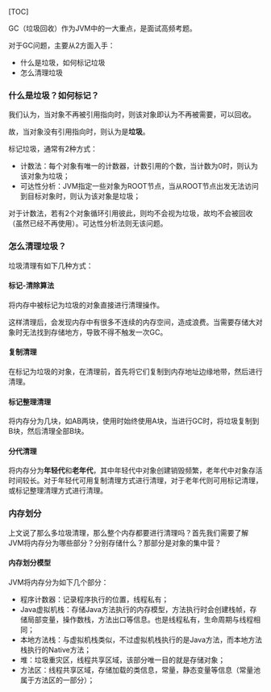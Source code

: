 [TOC]

GC（垃圾回收）作为JVM中的一大重点，是面试高频考题。 

对于GC问题，主要从2方面入手：

- 什么是垃圾，如何标记垃圾
- 怎么清理垃圾

### 什么是垃圾？如何标记？

我们认为，当对象不再被引用指向时，则该对象即认为不再被需要，可以回收。 

故，当对象没有引用指向时，则认为是**垃圾**。 

标记垃圾，通常有2种方式： 

- 计数法：每个对象有唯一的计数器，计数引用的个数，当计数为0时，则认为该对象为垃圾；
- 可达性分析：JVM指定一些对象为ROOT节点，当从ROOT节点出发无法访问到目标对象时，则认为该对象是垃圾；

对于计数法，若有2个对象循环引用彼此，则均不会视为垃圾，故均不会被回收（虽然已经不再使用）。可达性分析法则无该问题。



### 怎么清理垃圾？

垃圾清理有如下几种方式：

#### 标记-清除算法

将内存中被标记为垃圾的对象直接进行清理操作。 

这样清理后，会发现内存中有很多不连续的内存空间，造成浪费。当需要存储大对象时无法找到存储地方，导致不得不触发一次GC。

#### 复制清理

在标记为垃圾的对象，在清理前，首先将它们复制到内存地址边缘地带，然后进行清理。 

#### 标记整理清理

将内存分为几块，如AB两块，使用时始终使用A块，当进行GC时，将垃圾复制到B块，然后清理全部B块。 

#### 分代清理

将内存分为**年轻代**和**老年代**，其中年轻代中对象创建销毁频繁，老年代中对象存活时间较长。对于年轻代可用复制清理方式进行清理，对于老年代则可用标记清理，或标记整理清理方式进行清理。



### 内存划分

上文说了那么多垃圾清理，那么整个内存都要进行清理吗？首先我们需要了解JVM将内存分为哪些部分？分别存储什么？那部分是对象的集中营？

#### 内存划分模型

JVM将内存分为如下几个部分：

- 程序计数器：记录程序执行的位置，线程私有；
- Java虚拟机栈：存储Java方法执行的内存模型，方法执行时会创建栈帧，存储局部变量，操作数栈，方法出口等信息。也是线程私有，生命周期与线程相同；
- 本地方法栈：与虚拟机栈类似，不过虚拟机栈执行的是Java方法，而本地方法栈执行的Native方法；
- 堆：垃圾重灾区，线程共享区域，该部分唯一目的就是存储对象；
- 方法区：线程共享区域，存储加载的类信息，常量，静态变量等信息（常量池属于方法区的一部分）；